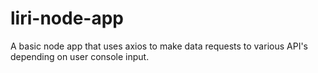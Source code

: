 # liri-node-app
A basic node app that uses axios to make data requests to various API's depending on user console input.
